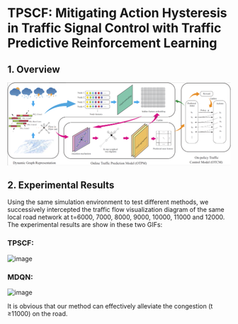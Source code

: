 TPSCF: Mitigating Action Hysteresis in Traffic Signal Control with Traffic Predictive Reinforcement Learning
==================================================

## 1. Overview

![framework](img/overview.png)


## 2. Experimental Results

Using the same simulation environment to test different methods, we successively intercepted the traffic flow visualization diagram of the same local road network at t=6000, 7000, 8000, 9000, 10000, 11000 and 12000.
The experimental results are show in these two GIFs:

### TPSCF:

![image](https://anonymous.4open.science/r/TPSCF-8757/img/TPSCF.gif)

### MDQN:

![image](https://anonymous.4open.science/r/TPSCF-8757/img/Compare.gif)

It is obvious that our method can effectively alleviate the congestion (t ≥11000) on the road.